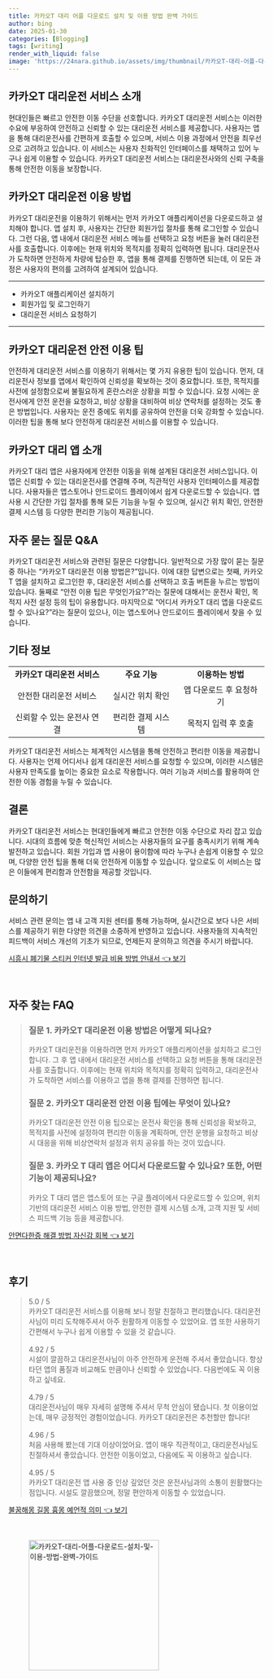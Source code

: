 ```yaml
---
title: 카카오T 대리 어플 다운로드 설치 및 이용 방법 완벽 가이드
author: bing
date: 2025-01-30
categories: [Blogging]
tags: [writing]
render_with_liquid: false
image: 'https://24nara.github.io/assets/img/thumbnail/카카오T-대리-어플-다운로드-설치-및-이용-방법-완벽-가이드.webp'
---
```



<h2 id='카카오T대리운전서비스소개'>카카오T 대리운전 서비스 소개</h2>

<p>현대인들은 빠르고 안전한 이동 수단을 선호합니다. 카카오T 대리운전 서비스는 이러한 수요에 부응하여 안전하고 신뢰할 수 있는 대리운전 서비스를 제공합니다. 사용자는 앱을 통해 대리운전사를 간편하게 호출할 수 있으며, 서비스 이용 과정에서 안전을 최우선으로 고려하고 있습니다. 이 서비스는 사용자 친화적인 인터페이스를 채택하고 있어 누구나 쉽게 이용할 수 있습니다. 카카오T 대리운전 서비스는 대리운전사와의 신뢰 구축을 통해 안전한 이동을 보장합니다.</p>

<h2 id='이용방법'>카카오T 대리운전 이용 방법</h2>

<p>카카오T 대리운전을 이용하기 위해서는 먼저 카카오T 애플리케이션을 다운로드하고 설치해야 합니다. 앱 설치 후, 사용자는 간단한 회원가입 절차를 통해 로그인할 수 있습니다. 그런 다음, 앱 내에서 대리운전 서비스 메뉴를 선택하고 요청 버튼을 눌러 대리운전사를 호출합니다. 이후에는 현재 위치와 목적지를 정확히 입력하면 됩니다. 대리운전사가 도착하면 안전하게 차량에 탑승한 후, 앱을 통해 결제를 진행하면 되는데, 이 모든 과정은 사용자의 편의를 고려하여 설계되어 있습니다.</p>

<hr />

<ul>
    <li>카카오T 애플리케이션 설치하기</li>
    <li>회원가입 및 로그인하기</li>
    <li>대리운전 서비스 요청하기</li>
</ul>

<hr />

<h2 id='안전이용팁'>카카오T 대리운전 안전 이용 팁</h2>

<p>안전하게 대리운전 서비스를 이용하기 위해서는 몇 가지 유용한 팁이 있습니다. 먼저, 대리운전사 정보를 앱에서 확인하여 신뢰성을 확보하는 것이 중요합니다. 또한, 목적지를 사전에 설정함으로써 불필요하게 혼란스러운 상황을 피할 수 있습니다. 요청 시에는 운전사에게 안전 운전을 요청하고, 비상 상황을 대비하여 비상 연락처를 설정하는 것도 좋은 방법입니다. 사용자는 운전 중에도 위치를 공유하여 안전을 더욱 강화할 수 있습니다. 이러한 팁을 통해 보다 안전하게 대리운전 서비스를 이용할 수 있습니다.</p>

<h2 id='카카오T대리앱소개'>카카오T 대리 앱 소개</h2>

<p>카카오T 대리 앱은 사용자에게 안전한 이동을 위해 설계된 대리운전 서비스입니다. 이 앱은 신뢰할 수 있는 대리운전사를 연결해 주며, 직관적인 사용자 인터페이스를 제공합니다. 사용자들은 앱스토어나 안드로이드 플레이에서 쉽게 다운로드할 수 있습니다. 앱 사용 시 간단한 가입 절차를 통해 모든 기능을 누릴 수 있으며, 실시간 위치 확인, 안전한 결제 시스템 등 다양한 편리한 기능이 제공됩니다.</p>

<h2 id='자주묻는질문'>자주 묻는 질문 Q&A</h2>

<p>카카오T 대리운전 서비스와 관련된 질문은 다양합니다. 일반적으로 가장 많이 묻는 질문 중 하나는 “카카오T 대리운전 이용 방법은?”입니다. 이에 대한 답변으로는 첫째, 카카오T 앱을 설치하고 로그인한 후, 대리운전 서비스를 선택하고 호출 버튼을 누르는 방법이 있습니다. 둘째로 “안전 이용 팁은 무엇인가요?”라는 질문에 대해서는 운전사 확인, 목적지 사전 설정 등의 팁이 유용합니다. 마지막으로 “어디서 카카오T 대리 앱을 다운로드할 수 있나요?”라는 질문이 있으나, 이는 앱스토어나 안드로이드 플레이에서 찾을 수 있습니다.</p>

<h2 id='기타정보'>기타 정보</h2>

<table>
    <tr>
        <td style="text-align: center; height: 17px;"><b>카카오T 대리운전 서비스</b></td>
        <td style="text-align: center; height: 17px;"><b>주요 기능</b></td>
        <td style="text-align: center; height: 17px;"><b>이용하는 방법</b></td>
    </tr>
    <tr>
        <td style="text-align: center; height: 17px;">안전한 대리운전 서비스</td>
        <td style="text-align: center; height: 17px;">실시간 위치 확인</td>
        <td style="text-align: center; height: 17px;">앱 다운로드 후 요청하기</td>
    </tr>
    <tr>
        <td style="text-align: center; height: 17px;">신뢰할 수 있는 운전사 연결</td>
        <td style="text-align: center; height: 17px;">편리한 결제 시스템</td>
        <td style="text-align: center; height: 17px;">목적지 입력 후 호출</td>
    </tr>
</table>

<p>카카오T 대리운전 서비스는 체계적인 시스템을 통해 안전하고 편리한 이동을 제공합니다. 사용자는 언제 어디서나 쉽게 대리운전 서비스를 요청할 수 있으며, 이러한 시스템은 사용자 만족도를 높이는 중요한 요소로 작용합니다. 여러 기능과 서비스를 활용하여 안전한 이동 경험을 누릴 수 있습니다.</p>

<h2 id='결론'>결론</h2>

<p>카카오T 대리운전 서비스는 현대인들에게 빠르고 안전한 이동 수단으로 자리 잡고 있습니다. 시대의 흐름에 맞춘 혁신적인 서비스는 사용자들의 요구를 충족시키기 위해 계속 발전하고 있습니다. 회원 가입과 앱 사용이 용이함에 따라 누구나 손쉽게 이용할 수 있으며, 다양한 안전 팁을 통해 더욱 안전하게 이동할 수 있습니다. 앞으로도 이 서비스는 많은 이들에게 편리함과 안전함을 제공할 것입니다.</p>

<h2 id='문의하기'>문의하기</h2>

<p>서비스 관련 문의는 앱 내 고객 지원 센터를 통해 가능하며, 실시간으로 보다 나은 서비스를 제공하기 위한 다양한 의견을 소중하게 반영하고 있습니다. 사용자들의 지속적인 피드백이 서비스 개선의 기초가 되므로, 언제든지 문의하고 의견을 주시기 바랍니다.</p>


<p><a class="click-button" title="시흥시 폐기물 스티커 인터넷 발급 비용 방법 안내서" href="https://24nara.github.io/posts/%EC%8B%9C%ED%9D%A5%EC%8B%9C-%ED%8F%90%EA%B8%B0%EB%AC%BC-%EC%8A%A4%ED%8B%B0%EC%BB%A4-%EC%9D%B8%ED%84%B0%EB%84%B7-%EB%B0%9C%EA%B8%89-%EB%B9%84%EC%9A%A9-%EB%B0%A9%EB%B2%95-%EC%95%88%EB%82%B4%EC%84%9C/" rel="dofollow">시흥시 폐기물 스티커 인터넷 발급 비용 방법 안내서 👈 보기</a></p><br>
<h2 id='자주_찾는_FAQ'>자주 찾는 FAQ</h2>
<div itemscope="" itemtype="https://schema.org/FAQPage"> 
<blockquote> 
<div itemscope="" itemprop="mainEntity" itemtype="https://schema.org/Question"> 
<h3 itemprop="name">질문 1. 카카오T 대리운전 이용 방법은 어떻게 되나요?</h3> 
<div itemscope="" itemprop="acceptedAnswer" itemtype="https://schema.org/Answer"> 
<span itemprop="text"> 
<p>카카오T 대리운전을 이용하려면 먼저 카카오T 애플리케이션을 설치하고 로그인합니다. 그 후 앱 내에서 대리운전 서비스를 선택하고 요청 버튼을 통해 대리운전사를 호출합니다. 이후에는 현재 위치와 목적지를 정확히 입력하고, 대리운전사가 도착하면 서비스를 이용하고 앱을 통해 결제를 진행하면 됩니다.</p> 
</span> 
</div> 
</div> 

<div itemscope="" itemprop="mainEntity" itemtype="https://schema.org/Question"> 
<h3 itemprop="name">질문 2. 카카오T 대리운전 안전 이용 팁에는 무엇이 있나요?</h3> 
<div itemscope="" itemprop="acceptedAnswer" itemtype="https://schema.org/Answer"> 
<span itemprop="text"> 
<p>카카오T 대리운전 안전 이용 팁으로는 운전사 확인을 통해 신뢰성을 확보하고, 목적지를 사전에 설정하여 편리한 이동을 계획하며, 안전 운행을 요청하고 비상 시 대응을 위해 비상연락처 설정과 위치 공유를 하는 것이 있습니다.</p> 
</span> 
</div> 
</div> 

<div itemscope="" itemprop="mainEntity" itemtype="https://schema.org/Question"> 
<h3 itemprop="name">질문 3. 카카오 T 대리 앱은 어디서 다운로드할 수 있나요? 또한, 어떤 기능이 제공되나요?</h3> 
<div itemscope="" itemprop="acceptedAnswer" itemtype="https://schema.org/Answer"> 
<span itemprop="text"> 
<p>카카오 T 대리 앱은 앱스토어 또는 구글 플레이에서 다운로드할 수 있으며, 위치 기반의 대리운전 서비스 이용 방법, 안전한 결제 시스템 소개, 고객 지원 및 서비스 피드백 기능 등을 제공합니다.</p> 
</span> 
</div> 
</div> 
</blockquote> 
</div>
<p><a class="click-button" title="안면다한증 해결 방법 자신감 회복" href="https://24nara.github.io/posts/%EC%95%88%EB%A9%B4%EB%8B%A4%ED%95%9C%EC%A6%9D-%ED%95%B4%EA%B2%B0-%EB%B0%A9%EB%B2%95-%EC%9E%90%EC%8B%A0%EA%B0%90-%ED%9A%8C%EB%B3%B5/" rel="dofollow">안면다한증 해결 방법 자신감 회복 👈 보기</a></p><br>
<h2 id='후기'>후기</h2>
<div itemscope itemtype="https://schema.org/Product">
  <blockquote>
  <div itemprop="review" itemscope itemtype="https://schema.org/Review">
      <div itemprop="reviewRating" itemscope itemtype="https://schema.org/Rating"> <span itemprop="ratingValue">5.0</span> / <span itemprop="bestRating">5</span> </div>
      <span itemprop="reviewBody">카카오T 대리운전 서비스를 이용해 보니 정말 친절하고 편리했습니다. 대리운전사님이 미리 도착해주셔서 아주 원활하게 이동할 수 있었어요. 앱 또한 사용하기 간편해서 누구나 쉽게 이용할 수 있을 것 같습니다.</span>
  </div>
  <br>
  <div itemprop="review" itemscope itemtype="https://schema.org/Review">
      <div itemprop="reviewRating" itemscope itemtype="https://schema.org/Rating"> <span itemprop="ratingValue">4.92</span> / <span itemprop="bestRating">5</span> </div>
      <span itemprop="reviewBody">시설이 깔끔하고 대리운전사님이 아주 안전하게 운전해 주셔서 좋았습니다. 항상 타던 앱의 품질과 비교해도 만큼이나 신뢰할 수 있었습니다. 다음번에도 꼭 이용하고 싶네요.</span>
  </div>
  <br>
  <div itemprop="review" itemscope itemtype="https://schema.org/Review">
      <div itemprop="reviewRating" itemscope itemtype="https://schema.org/Rating"> <span itemprop="ratingValue">4.79</span> / <span itemprop="bestRating">5</span> </div>
      <span itemprop="reviewBody">대리운전사님이 매우 자세히 설명해 주셔서 무척 안심이 됐습니다. 첫 이용이었는데, 매우 긍정적인 경험이었습니다. 카카오T 대리운전은 추천할만 합니다!</span>
  </div>
  <br>
  <div itemprop="review" itemscope itemtype="https://schema.org/Review">
      <div itemprop="reviewRating" itemscope itemtype="https://schema.org/Rating"> <span itemprop="ratingValue">4.96</span> / <span itemprop="bestRating">5</span> </div>
      <span itemprop="reviewBody">처음 사용해 봤는데 기대 이상이었어요. 앱이 매우 직관적이고, 대리운전사님도 친절하셔서 좋았습니다. 안전한 이동이었고, 다음에도 꼭 이용하고 싶습니다.</span>
  </div>
  <br>
  <div itemprop="review" itemscope itemtype="https://schema.org/Review">
      <div itemprop="reviewRating" itemscope itemtype="https://schema.org/Rating"> <span itemprop="ratingValue">4.95</span> / <span itemprop="bestRating">5</span> </div>
      <span itemprop="reviewBody">카카오T 대리운전 앱 사용 중 인상 깊었던 것은 운전사님과의 소통이 원활했다는 점입니다. 시설도 깔끔했으며, 정말 편안하게 이동할 수 있었습니다.</span>
  </div>
  </blockquote>
</div>
<p><a class="click-button" title="불꿈해몽 길몽 흉몽 예언적 의미" href="https://24nara.github.io/posts/%EB%B6%88%EA%BF%88%ED%95%B4%EB%AA%BD-%EA%B8%B8%EB%AA%BD-%ED%9D%89%EB%AA%BD-%EC%98%88%EC%96%B8%EC%A0%81-%EC%9D%98%EB%AF%B8/" rel="dofollow">불꿈해몽 길몽 흉몽 예언적 의미 👈 보기</a></p><br>
<figure class="image"><img src="https://24nara.github.io/assets/img/thumbnail/카카오T-대리-어플-다운로드-설치-및-이용-방법-완벽-가이드.webp" alt="카카오T-대리-어플-다운로드-설치-및-이용-방법-완벽-가이드" width="256" height="256"></figure>
